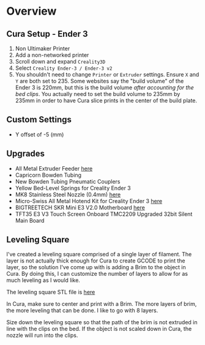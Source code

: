 # Overview

## Cura Setup - Ender 3

1. Non Ultimaker Printer
1. Add a non-networked printer
1. Scroll down and expand `Creality3D`
1. Select `Creality Ender-3 / Ender-3 v2`
1. You shouldn't need to change `Printer` or `Extruder` settings. Ensure `X` and `Y` are both set to 235. Some websites say the "build volume" of the Ender 3 is 220mm, but this is the build volume *after accounting for the bed clips*. You actually need to set the build volume to 235mm by 235mm in order to have Cura slice prints in the center of the build plate.

## Custom Settings

- Y offset of -5 (mm)

## Upgrades

- All Metal Extruder Feeder [here](https://www.amazon.com/gp/product/B081DN6RM2/ref=ppx_yo_dt_b_search_asin_title?ie=UTF8&psc=1)
- Capricorn Bowden Tubing
- New Bowden Tubing Pneumatic Couplers
- Yellow Bed-Level Springs for Creality Ender 3
- MK8 Stainless Steel Nozzle (0.4mm) [here](https://www.amazon.com/gp/product/B07XB746Q5/ref=ppx_yo_dt_b_search_asin_title?ie=UTF8&th=1)
- Micro-Swiss All Metal Hotend Kit for Creality Ender 3 [here](https://www.amazon.com/gp/product/B0789V2D7C/ref=ppx_yo_dt_b_search_asin_title?ie=UTF8&psc=1)
- BIGTREETECH SKR Mini E3 V2.0 Motherboard [here](https://www.amazon.com/gp/product/B081JLJV87/ref=ppx_yo_dt_b_search_asin_title?ie=UTF8&psc=1)
- TFT35 E3 V3 Touch Screen Onboard TMC2209 Upgraded 32bit Silent Main Board

## Leveling Square

I've created a leveling square comprised of a single layer of filament. The layer is not actually thick enough for Cura to create GCODE to print the layer, so the solution I've come up with is adding a Brim to the object in Cura. By doing this, I can customize the number of layers to allow for as much leveling as I would like.

The leveling square STL file is [here](../file/Leveling%20Square%20v1.3mf)

In Cura, make sure to center and print with a Brim. The more layers of brim, the more leveling that can be done. I like to go with 8 layers.

Size down the leveling square so that the path of the brim is not extruded in line with the clips on the bed. If the object is not scaled down in Cura, the nozzle will run into the clips.
